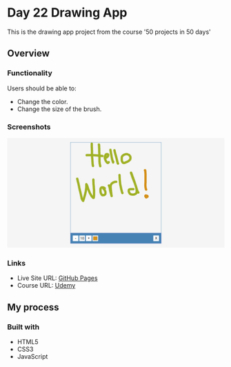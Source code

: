 # Day 22 Drawing App

This is the drawing app project from the course '50 projects in 50 days'

## Overview

### Functionality

Users should be able to:

- Change the color.
- Change the size of the brush.

### Screenshots

![](/screenshots/screenshot1.png)

### Links

- Live Site URL: [GitHub Pages](https://aref-akminasi.github.io/day22-drawing-app/)
- Course URL: [Udemy](https://www.udemy.com/course/50-projects-50-days/?utm_source=adwords&utm_medium=udemyads&utm_campaign=WebDevelopment_v.PROF_la.EN_cc.ROWMTA-B_ti.8322&utm_content=deal4584&utm_term=_._ag_80869579591_._ad_533999956732_._kw__._de_c_._dm__._pl__._ti_dsa-774930035449_._li_1010752_._pd__._&matchtype=&gclid=EAIaIQobChMI762Pj479_wIVHJeDBx1Z6gqdEAAYASAAEgLTq_D_BwE)

## My process

### Built with

- HTML5
- CSS3
- JavaScript
